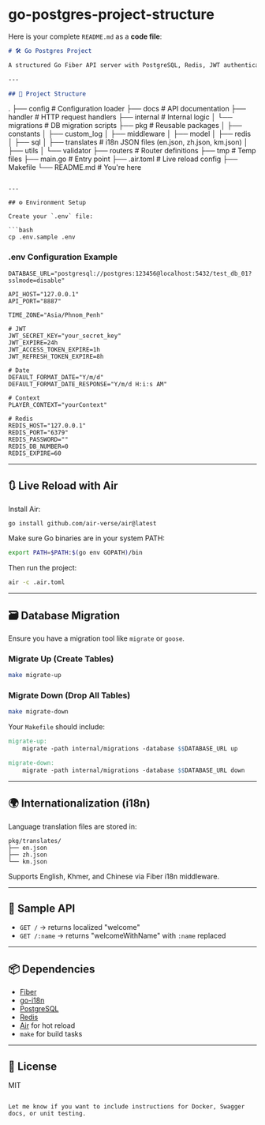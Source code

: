 # go-postgres-project-structure
Here is your complete `README.md` as a **code file**:

```markdown
# 🛠️ Go Postgres Project

A structured Go Fiber API server with PostgreSQL, Redis, JWT authentication, and internationalization support.

---

## 📁 Project Structure

```

.
├── config           # Configuration loader
├── docs             # API documentation
├── handler          # HTTP request handlers
├── internal         # Internal logic
│   └── migrations   # DB migration scripts
├── pkg              # Reusable packages
│   ├── constants
│   ├── custom\_log
│   ├── middleware
│   ├── model
│   ├── redis
│   ├── sql
│   ├── translates   # i18n JSON files (en.json, zh.json, km.json)
│   ├── utils
│   └── validator
├── routers          # Router definitions
├── tmp              # Temp files
├── main.go          # Entry point
├── .air.toml        # Live reload config
├── Makefile
└── README.md        # You're here

````

---

## ⚙️ Environment Setup

Create your `.env` file:

```bash
cp .env.sample .env
````

### .env Configuration Example

```env
DATABASE_URL="postgresql://postgres:123456@localhost:5432/test_db_01?sslmode=disable"

API_HOST="127.0.0.1"
API_PORT="8887"

TIME_ZONE="Asia/Phnom_Penh"

# JWT
JWT_SECRET_KEY="your_secret_key"
JWT_EXPIRE=24h
JWT_ACCESS_TOKEN_EXPIRE=1h
JWT_REFRESH_TOKEN_EXPIRE=8h

# Date
DEFAULT_FORMAT_DATE="Y/m/d"
DEFAULT_FORMAT_DATE_RESPONSE="Y/m/d H:i:s AM"

# Context
PLAYER_CONTEXT="yourContext"

# Redis
REDIS_HOST="127.0.0.1"
REDIS_PORT="6379"
REDIS_PASSWORD=""
REDIS_DB_NUMBER=0
REDIS_EXPIRE=60
```

---

## 🔃 Live Reload with Air

Install Air:

```bash
go install github.com/air-verse/air@latest
```

Make sure Go binaries are in your system PATH:

```bash
export PATH=$PATH:$(go env GOPATH)/bin
```

Then run the project:

```bash
air -c .air.toml
```

---

## 🗃️ Database Migration

Ensure you have a migration tool like `migrate` or `goose`.

### Migrate Up (Create Tables)

```bash
make migrate-up
```

### Migrate Down (Drop All Tables)

```bash
make migrate-down
```

Your `Makefile` should include:

```makefile
migrate-up:
	migrate -path internal/migrations -database $$DATABASE_URL up

migrate-down:
	migrate -path internal/migrations -database $$DATABASE_URL down
```

---

## 🌍 Internationalization (i18n)

Language translation files are stored in:

```
pkg/translates/
├── en.json
├── zh.json
└── km.json
```

Supports English, Khmer, and Chinese via Fiber i18n middleware.

---

## 🚀 Sample API

* `GET /` → returns localized "welcome"
* `GET /:name` → returns "welcomeWithName" with `:name` replaced

---

## 📦 Dependencies

* [Fiber](https://github.com/gofiber/fiber)
* [go-i18n](https://github.com/nicksnyder/go-i18n)
* [PostgreSQL](https://www.postgresql.org/)
* [Redis](https://redis.io/)
* [Air](https://github.com/air-verse/air) for hot reload
* `make` for build tasks

---

## 🧾 License

MIT

```

Let me know if you want to include instructions for Docker, Swagger docs, or unit testing.
```
